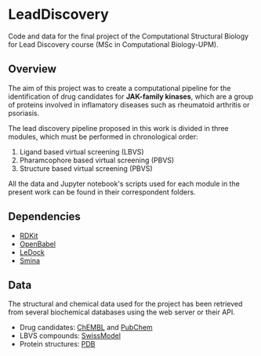 # LeadDiscovery

Code and data for the final project of the Computational Structural Biology for Lead Discovery course (MSc in Computational Biology-UPM). 

## Overview

The aim of this project was to create a computational pipeline for the identification of drug candidates for **JAK-family kinases**, which are a group of proteins involved in inflamatory diseases such as rheumatoid arthritis or psoriasis.   

The lead discovery pipeline proposed in this work is divided in three modules, which must be performed in chronological order: 

1. Ligand based virtual screening (LBVS)
2. Pharamcophore based virtual screening (PBVS)
3. Structure based virtual screening (PBVS)

All the data and Jupyter notebook's scripts used for each module in the present work can be found in their correspondent folders.

## Dependencies

- [RDKit](https://www.rdkit.org/)
- [OpenBabel](http://openbabel.org/wiki/Main_Page)
- [LeDock](http://www.lephar.com/software.htm)
- [Smina](https://sourceforge.net/projects/smina/)

## Data 

The structural and chemical data used for the project has been retrieved from several biochemical databases using the web server or their API. 

- Drug candidates: [ChEMBL](https://www.ebi.ac.uk/chembl/) and [PubChem](https://pubchem.ncbi.nlm.nih.gov/)
- LBVS compounds: [SwissModel](https://www.rcsb.org/)
- Protein structures: [PDB](https://swissmodel.expasy.org/)
